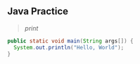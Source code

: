 ## Java Practice 
>*print*

```java
public static void main(String args[]) {
  System.out.println("Hello, World");
}

